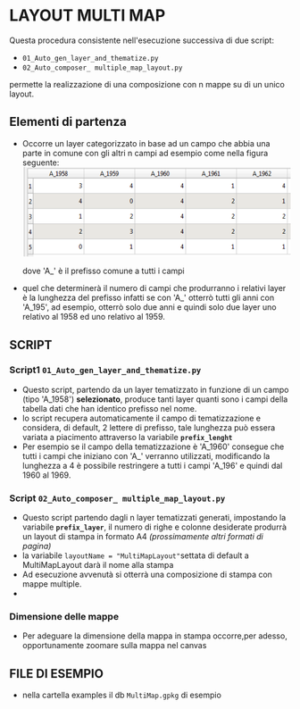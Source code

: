 # LAYOUT MULTI MAP

Questa procedura consistente nell'esecuzione successiva di due script:
*  `01_Auto_gen_layer_and_thematize.py`
*  `02_Auto_composer_ multiple_map_layout.py`

permette la realizzazione di una composizione con n mappe su di un unico layout.

## Elementi di partenza

* Occorre un layer categorizzato in base ad un campo che abbia una parte in comune con gli altri n campi ad esempio come nella figura seguente:
![](./Images/Field%20Table.png)
    
     dove 'A_' è il prefisso comune a tutti i campi
* quel che determinerà il numero di campi che produrranno i relativi layer è la lunghezza del prefisso infatti se con 'A_' otterrò tutti gli anni con 'A_195', ad esempio, otterrò solo due anni e quindi solo due layer uno relativo al 1958 ed uno relativo al 1959.

## SCRIPT
### Script1  `01_Auto_gen_layer_and_thematize.py`
* Questo script, partendo da un layer tematizzato in funzione di un campo (tipo 'A_1958') **selezionato**, produce tanti layer quanti sono i campi della tabella dati che han identico prefisso nel nome.
* lo script recupera automaticamente il campo di tematizzazione e considera, di default, 2 lettere di prefisso, tale lunghezza può essera variata a piacimento attraverso la variabile **`prefix_lenght`**
* Per esempio se il campo della tematizzazione è 'A_1960' consegue che tutti i campi che iniziano con 'A_' verranno utilizzati, modificando la lunghezza a 4 è possibile restringere a tutti i campi 'A_196' e quindi dal 1960 al 1969.

### Script `02_Auto_composer_ multiple_map_layout.py`
* Questo script partendo dagli n layer tematizzati generati, impostando la variabile **`prefix_layer`**, il numero di righe e colonne desiderate produrrà un layout di stampa in formato A4 *(prossimamente altri formati di pagina)* 
* la variabile `layoutName = "MultiMapLayout"`settata di default a MultiMapLayout darà il nome alla stampa
* Ad esecuzione avvenutà si otterrà una composizione di stampa con mappe multiple.
* 
### Dimensione delle mappe
* Per adeguare la dimensione della mappa in stampa occorre,per adesso, opportunamente zoomare sulla mappa nel canvas

## FILE DI ESEMPIO
* nella cartella examples il db `MultiMap.gpkg` di esempio